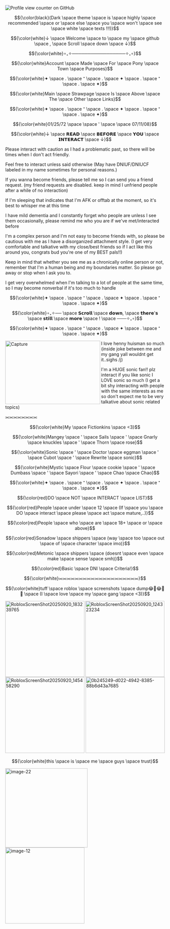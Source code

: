 ![Profile view counter on GitHub](https://komarev.com/ghpvc/?username=antoriri0125)

$${\color{black}(Dark \space theme \space is \space highly \space recommended \space or \space else \space you \space won't \space see \space white \space texts !!!)}$$

$${\color{white}↓ \space Welcome \space to \space my \space github \space , \space Scroll \space down \space ↓}$$


$${\color{white}∘₊✧─────────────────✧₊∘}$$

$${\color{white}Account \space Made \space For \space Pony \space Town \space Purposes}$$

$${\color{white}✦ \space . \space ⁺ \space . \space ✦ \space . \space ⁺ \space . \space ✦}$$

$${\color{white}Main \space Strawpage \space Is \space Above \space The \space Other \space Links}$$

$${\color{white}✦ \space . \space ⁺ \space . \space ✦ \space . \space ⁺ \space . \space ✦}$$
 
$${\color{white}01/25/72 \space \space ' \space \space 07/11/08}$$ 

$${\color{white}↓ \space 𝗥𝗘𝗔𝗗 \space 𝗕𝗘𝗙𝗢𝗥𝗘 \space 𝗬𝗢𝗨 \space 𝗜𝗡𝗧𝗘𝗥𝗔𝗖𝗧 \space ↓}$$

Please interact with caution as I had a problematic past, so there will be times when I don't act friendly.

Feel free to interact unless said otherwise (May have DNIUF/DNIUCF labeled in my name sometimes for personal reasons.)

If you wanna become friends, please tell me so I can send you a friend request. (my friend requests are disabled. keep in mind I unfriend people after a while of no interaction)

If I'm sleeping that indicates that I'm AFK or offtab at the moment, so it's best to whisper me at this time

I have mild dementia and I constantly forget who people are unless I see them occasionally, please remind me who you are if we've met/interacted before

I'm a complex person and I'm not easy to become friends with, so please be cautious with me as I have a disorganized attachment style. (I get very comfortable and talkative with my close/best friends so if I act like this around you, congrats bud you're one of my BEST pals!!)

Keep in mind that whether you see me as a chronically online person or not, remember that I'm a human being and my boundaries matter. So please  go away or stop when I ask you to.

I get very overwhelmed when I'm talking to a lot of people at the same time, so I may become nonverbal if it's too much to handle

$${\color{white}✦ \space . \space ⁺ \space . \space ✦ \space . \space ⁺ \space . \space ✦}$$

$${\color{white}∘₊✧── \space 𝗦𝗰𝗿𝗼𝗹𝗹 \space 𝗱𝗼𝘄𝗻, \space 𝘁𝗵𝗲𝗿𝗲'𝘀 \space 𝘀𝘁𝗶𝗹𝗹 \space 𝗺𝗼𝗿𝗲 \space ! \space ───✧₊∘}$$
 
$${\color{white}✦ \space . \space ⁺ \space . \space ✦ \space . \space ⁺ \space . \space ✦}$$

<img align="left" width="300" height="200" alt="Capture" src="https://github.com/user-attachments/assets/91778086-63ac-4382-8332-8dbf8a42582d" />

I love henny huisman so much (inside joke between me and my gang yall wouldnt get it..sighs /j) 

I'm a HUGE sonic fan!! plz interact if you like sonic I LOVE sonic so much (I get a bit shy interacting with people with the same interests as me so don't expect me to be very talkative about sonic related topics)

⫘⫘⫘⫘⫘⫘⫘⫘

$${\color{white}My \space Fictionkins \space <3}$$

$${\color{white}Mangey \space ' \space Sails \space ' \space Gnarly \space knuckles \space ' \space Thorn \space rose}$$

$${\color{white}Sonic \space ' \space Doctor \space eggman \space ' \space Cubot \space ' \space Rewrite \space sonic}$$

$${\color{white}Mystic \space Flour \space cookie \space ' \space Dumbass \space ' \space Sayori \space ' \space Chao \space Chao}$$

$${\color{white}✦ \space . \space ⁺ \space . \space ✦ \space . \space ⁺ \space . \space ✦}$$

$${\color{red}DO \space NOT \space INTERACT \space LIST}$$

$${\color{red}People \space under \space 12 \space (If \space you \space DO \space interact \space please \space act \space mature,..)}$$

$${\color{red}People \space who \space are \space 18+ \space or \space above}$$

$${\color{red}Sonadow \space shippers \space (way \space too \space out \space of \space character \space imo)}$$

$${\color{red}Metonic \space shippers \space (doesnt \space even \space make \space sense \space smh)}$$

$${\color{red}Basic \space DNI \space Criteria!}$$

$${\color{white}⫘⫘⫘⫘⫘⫘⫘⫘⫘⫘⫘⫘⫘⫘⫘⫘⫘⫘⫘⫘}$$

$${\color{white}tuff \space roblox \space screenshots \space dump😂🤣😂🤣🤣 \space (I \space love \space my \space gang \space <3)}$$

<img align="left" width="250" height="240" alt="RobloxScreenShot20250920_183239765" src="https://github.com/user-attachments/assets/86f69f73-db59-4fe4-8f00-87e4080f3e24" />
<img width="250" height="240" alt="RobloxScreenShot20250920_124323234" src="https://github.com/user-attachments/assets/ca4b3c8b-4f13-45ad-bab2-6163e93270ed" />

<img width="250" height="240" alt="RobloxScreenShot20250920_145458290" src="https://github.com/user-attachments/assets/15dead84-d25c-4621-954d-a9223b7679a9" />
<img width="250" height="240" alt="0b245249-d022-4942-8385-88b6d43a7685" src="https://github.com/user-attachments/assets/23fa4bb3-1b72-41b5-9ebd-862fb5c4a6de" />

$${\color{white}this \space is \space me \space guys \space trust}$$

<img width="260" height="250" alt="image-22" src="https://github.com/user-attachments/assets/967cc340-2cfe-4079-8873-9b0b6cd8298c" />
<img width="250" height="240" alt="image-12" src="https://github.com/user-attachments/assets/af29ad4f-db5c-4fa0-9382-920d1223b993" />
